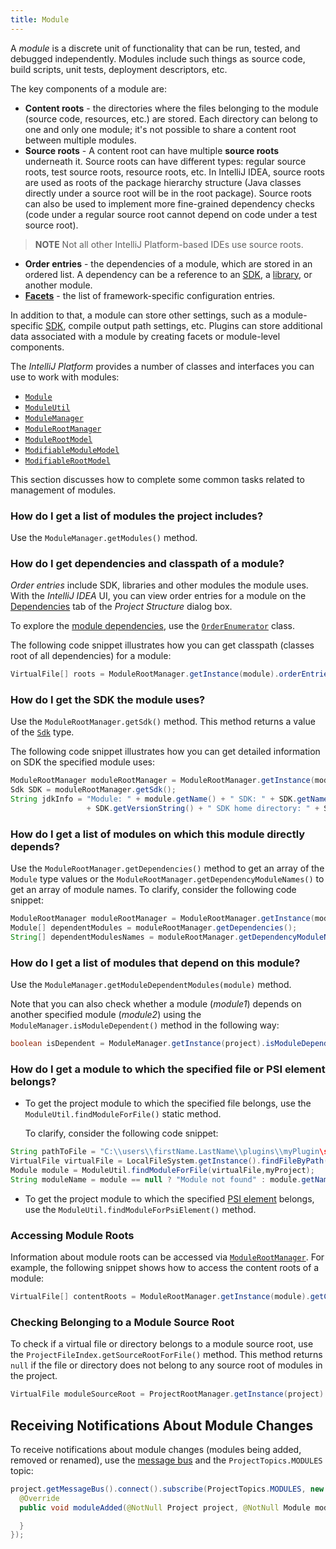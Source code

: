 ```yaml
---
title: Module
---
```

<!-- Copyright 2000-2020 JetBrains s.r.o. and other contributors. Use of this source code is governed by the Apache 2.0 license that can be found in the LICENSE file. -->

A _module_ is a discrete unit of functionality that can be run, tested, and debugged independently. Modules include such things as source code, build scripts, unit tests, deployment descriptors, etc.

The key components of a module are:
  * **Content roots** - the directories where the files belonging to the module (source code, resources, etc.)
    are stored. Each directory can belong to one and only one module; it's not possible to share a content root
    between multiple modules.
  * **Source roots** - A content root can have multiple **source roots** underneath it. Source roots can have different types:
   regular source roots, test source roots, resource roots, etc. In IntelliJ IDEA, source roots are used as roots of the package hierarchy
   structure (Java classes directly under a source root will be in the root package). Source roots can also be used to
   implement more fine-grained dependency checks (code under a regular source root cannot depend on code under a test
   source root). 
   > **NOTE**  Not all other IntelliJ Platform-based IDEs use source roots.
  * **Order entries** - the dependencies of a module, which are stored in an ordered list. A dependency can be a reference
    to an [SDK](sdk.md), a [library](library.md), or another module.
  * **[Facets](facet.md)** - the list of framework-specific configuration entries.

In addition to that, a module can store other settings, such as a module-specific [SDK](sdk.md), compile output path
settings, etc. 
Plugins can store additional data associated with a module by creating facets or module-level components.


The *IntelliJ Platform* provides a number of classes and interfaces you can use to work with modules:

* [`Module`](upsource:///platform/core-api/src/com/intellij/openapi/module/Module.java)
* [`ModuleUtil`](upsource:///platform/lang-api/src/com/intellij/openapi/module/ModuleUtil.java)
* [`ModuleManager`](upsource:///platform/projectModel-api/src/com/intellij/openapi/module/ModuleManager.java)
* [`ModuleRootManager`](upsource:///platform/projectModel-api/src/com/intellij/openapi/roots/ModuleRootManager.java)
* [`ModuleRootModel`](upsource:///platform/projectModel-api/src/com/intellij/openapi/roots/ModuleRootModel.java)
* [`ModifiableModuleModel`](upsource:///platform/projectModel-api/src/com/intellij/openapi/module/ModifiableModuleModel.java)
* [`ModifiableRootModel`](upsource:///platform/projectModel-api/src/com/intellij/openapi/roots/ModifiableRootModel.java)

This section discusses how to complete some common tasks related to management of modules.

### How do I get a list of modules the project includes?

Use the `ModuleManager.getModules()` method.

### How do I get dependencies and classpath of a module?

_Order entries_ include SDK, libraries and other modules the module uses. With the *IntelliJ IDEA* UI, you can view order entries for a module on the [Dependencies](https://www.jetbrains.com/help/idea/dependencies-tab.html) tab of the *Project Structure* dialog box.

To explore the [module dependencies](https://www.jetbrains.com/help/idea/dependencies-tab.html), use the [`OrderEnumerator`](upsource:///platform/projectModel-api/src/com/intellij/openapi/roots/OrderEnumerator.java) class.

The following code snippet illustrates how you can get classpath (classes root of all dependencies) for a module:

```java
VirtualFile[] roots = ModuleRootManager.getInstance(module).orderEntries().classes().getRoots();
```

### How do I get the SDK the module uses?

Use the `ModuleRootManager.getSdk()` method. This method returns a value of the [`Sdk`](upsource:///platform/projectModel-api/src/com/intellij/openapi/projectRoots/Sdk.java) type.

The following code snippet illustrates how you can get detailed information on SDK the specified module uses:

```java
ModuleRootManager moduleRootManager = ModuleRootManager.getInstance(module);
Sdk SDK = moduleRootManager.getSdk();
String jdkInfo = "Module: " + module.getName() + " SDK: " + SDK.getName() + " SDK version: "
                 + SDK.getVersionString() + " SDK home directory: " + SDK.getHomePath();
```

### How do I get a list of modules on which this module directly depends?

Use the `ModuleRootManager.getDependencies()` method to get an array of the `Module` type values or the `ModuleRootManager.getDependencyModuleNames()` to get an array of module names. To clarify, consider the following code snippet:

```java
ModuleRootManager moduleRootManager = ModuleRootManager.getInstance(module);
Module[] dependentModules = moduleRootManager.getDependencies();
String[] dependentModulesNames = moduleRootManager.getDependencyModuleNames();
```

### How do I get a list of modules that depend on this module?

Use the `ModuleManager.getModuleDependentModules(module)` method.

Note that you can also check whether a module (*module1*) depends on another specified module (*module2*) using the `ModuleManager.isModuleDependent()` method in the following way:

```java
boolean isDependent = ModuleManager.getInstance(project).isModuleDependent(module1,module2);
```

### How do I get a module to which the specified file or PSI element belongs?

* To get the project module to which the specified file belongs, use the `ModuleUtil.findModuleForFile()` static method.

    To clarify, consider the following code snippet:

```java
String pathToFile = "C:\\users\\firstName.LastName\\plugins\\myPlugin\src\MyAction.java";
VirtualFile virtualFile = LocalFileSystem.getInstance().findFileByPath(pathToFile);
Module module = ModuleUtil.findModuleForFile(virtualFile,myProject);
String moduleName = module == null ? "Module not found" : module.getName();
```

* To get the project module to which the specified [PSI element](/basics/architectural_overview/psi_elements.md) belongs, use the `ModuleUtil.findModuleForPsiElement()` method.


### Accessing Module Roots

Information about module roots can be accessed via [`ModuleRootManager`](upsource:///platform/projectModel-api/src/com/intellij/openapi/roots/ModuleRootManager.java).
For example, the following snippet shows how to access the content roots of a module:

```java
VirtualFile[] contentRoots = ModuleRootManager.getInstance(module).getContentRoots();
```

### Checking Belonging to a Module Source Root

To check if a virtual file or directory belongs to a module source root, use the `ProjectFileIndex.getSourceRootForFile()` method. This method returns `null` if the file or directory does not belong to any source root of modules in the project.

```java
VirtualFile moduleSourceRoot = ProjectRootManager.getInstance(project).getFileIndex().getSourceRootForFile(virtualFileOrDirectory);
```

## Receiving Notifications About Module Changes

To receive notifications about module changes (modules being added, removed or renamed),
use the [message bus](/reference_guide/messaging_infrastructure.md) and the `ProjectTopics.MODULES` topic:

```java
project.getMessageBus().connect().subscribe(ProjectTopics.MODULES, new ModuleListener() {
  @Override
  public void moduleAdded(@NotNull Project project, @NotNull Module module) {

  }
});
```

